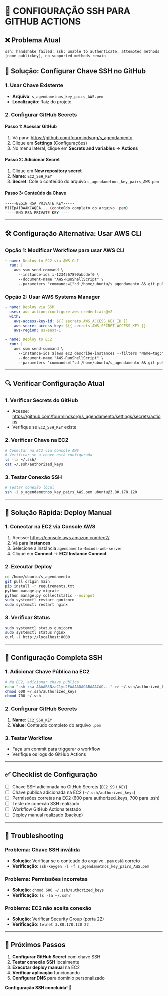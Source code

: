 # 🔑 CONFIGURAÇÃO SSH PARA GITHUB ACTIONS

## ❌ **Problema Atual**
```
ssh: handshake failed: ssh: unable to authenticate, attempted methods [none publickey], no supported methods remain
```

## 🔧 **Solução: Configurar Chave SSH no GitHub**

### 1. **Usar Chave Existente**
- **Arquivo**: `s_agendametnos_key_pairs_AWS.pem`
- **Localização**: Raiz do projeto

### 2. **Configurar GitHub Secrets**

#### **Passo 1: Acessar GitHub**
1. Vá para: https://github.com/fourmindsorg/s_agendamento
2. Clique em **Settings** (Configurações)
3. No menu lateral, clique em **Secrets and variables** → **Actions**

#### **Passo 2: Adicionar Secret**
1. Clique em **New repository secret**
2. **Name**: `EC2_SSH_KEY`
3. **Secret**: Cole o conteúdo do arquivo `s_agendametnos_key_pairs_AWS.pem`

#### **Passo 3: Conteúdo da Chave**
```bash
-----BEGIN RSA PRIVATE KEY-----
MIIEpAIBAAKCAQEA... (conteúdo completo do arquivo .pem)
-----END RSA PRIVATE KEY-----
```

---

## 🛠️ **Configuração Alternativa: Usar AWS CLI**

### **Opção 1: Modificar Workflow para usar AWS CLI**
```yaml
- name: Deploy to EC2 via AWS CLI
  run: |
    aws ssm send-command \
      --instance-ids i-1234567890abcdef0 \
      --document-name "AWS-RunShellScript" \
      --parameters 'commands=["cd /home/ubuntu/s_agendamento && git pull origin main && pip install -r requirements.txt && python manage.py migrate && python manage.py collectstatic --noinput && sudo systemctl restart gunicorn && sudo systemctl restart nginx"]'
```

### **Opção 2: Usar AWS Systems Manager**
```yaml
- name: Deploy via SSM
  uses: aws-actions/configure-aws-credentials@v2
  with:
    aws-access-key-id: ${{ secrets.AWS_ACCESS_KEY_ID }}
    aws-secret-access-key: ${{ secrets.AWS_SECRET_ACCESS_KEY }}
    aws-region: us-east-1

- name: Deploy to EC2
  run: |
    aws ssm send-command \
      --instance-ids $(aws ec2 describe-instances --filters "Name=tag:Name,Values=agendamento-4minds-web-server" --query "Reservations[*].Instances[*].InstanceId" --output text) \
      --document-name "AWS-RunShellScript" \
      --parameters 'commands=["cd /home/ubuntu/s_agendamento && git pull origin main && pip install -r requirements.txt && python manage.py migrate && python manage.py collectstatic --noinput && sudo systemctl restart gunicorn && sudo systemctl restart nginx"]'
```

---

## 🔍 **Verificar Configuração Atual**

### **1. Verificar Secrets do GitHub**
- Acesse: https://github.com/fourmindsorg/s_agendamento/settings/secrets/actions
- Verifique se `EC2_SSH_KEY` existe

### **2. Verificar Chave na EC2**
```bash
# Conectar na EC2 via Console AWS
# Verificar se a chave está configurada
ls -la ~/.ssh/
cat ~/.ssh/authorized_keys
```

### **3. Testar Conexão SSH**
```bash
# Testar conexão local
ssh -i s_agendametnos_key_pairs_AWS.pem ubuntu@3.80.178.120
```

---

## 🚀 **Solução Rápida: Deploy Manual**

### **1. Conectar na EC2 via Console AWS**
1. Acesse: https://console.aws.amazon.com/ec2/
2. Vá para **Instances**
3. Selecione a instância `agendamento-4minds-web-server`
4. Clique em **Connect** → **EC2 Instance Connect**

### **2. Executar Deploy**
```bash
cd /home/ubuntu/s_agendamento
git pull origin main
pip install -r requirements.txt
python manage.py migrate
python manage.py collectstatic --noinput
sudo systemctl restart gunicorn
sudo systemctl restart nginx
```

### **3. Verificar Status**
```bash
sudo systemctl status gunicorn
sudo systemctl status nginx
curl -I http://localhost:8000
```

---

## 🔧 **Configuração Completa SSH**

### **1. Adicionar Chave Pública na EC2**
```bash
# Na EC2, adicionar chave pública
echo "ssh-rsa AAAAB3NzaC1yc2EAAAADAQABAAACAQ..." >> ~/.ssh/authorized_keys
chmod 600 ~/.ssh/authorized_keys
chmod 700 ~/.ssh
```

### **2. Configurar GitHub Secrets**
1. **Name**: `EC2_SSH_KEY`
2. **Value**: Conteúdo completo do arquivo `.pem`

### **3. Testar Workflow**
- Faça um commit para triggerar o workflow
- Verifique os logs do GitHub Actions

---

## ✅ **Checklist de Configuração**

- [ ] Chave SSH adicionada no GitHub Secrets (`EC2_SSH_KEY`)
- [ ] Chave pública adicionada na EC2 (`~/.ssh/authorized_keys`)
- [ ] Permissões corretas na EC2 (600 para authorized_keys, 700 para .ssh)
- [ ] Teste de conexão SSH realizado
- [ ] Workflow GitHub Actions testado
- [ ] Deploy manual realizado (backup)

---

## 🚨 **Troubleshooting**

### **Problema: Chave SSH inválida**
- **Solução**: Verificar se o conteúdo do arquivo `.pem` está correto
- **Verificação**: `ssh-keygen -l -f s_agendametnos_key_pairs_AWS.pem`

### **Problema: Permissões incorretas**
- **Solução**: `chmod 600 ~/.ssh/authorized_keys`
- **Verificação**: `ls -la ~/.ssh/`

### **Problema: EC2 não aceita conexão**
- **Solução**: Verificar Security Group (porta 22)
- **Verificação**: `telnet 3.80.178.120 22`

---

## 🎯 **Próximos Passos**

1. **Configurar GitHub Secret** com chave SSH
2. **Testar conexão SSH** localmente
3. **Executar deploy manual** na EC2
4. **Verificar aplicação** funcionando
5. **Configurar DNS** para domínio personalizado

**Configuração SSH concluída!** 🔑
